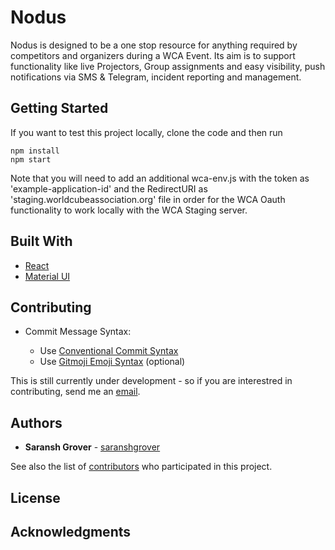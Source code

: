 # Nodus

Nodus is designed to be a one stop resource for anything required by competitors and organizers during a WCA Event. Its aim is to support functionality like live Projectors, Group assignments and easy visibility, push notifications via SMS & Telegram, incident reporting and management.

## Getting Started

If you want to test this project locally, clone the code and then run

```
npm install
npm start
```

Note that you will need to add an additional wca-env.js with the token as 'example-application-id' and the RedirectURI as 'staging.worldcubeassociation.org' file in order for the WCA Oauth functionality to work locally with the WCA Staging server.

## Built With

- [React](https://www.reactjs.org)
- [Material UI](https://www.material-ui.com)

## Contributing

- Commit Message Syntax:

  - Use [Conventional Commit Syntax](https://www.conventionalcommits.org/en/v1.0.0-beta.4/#specification)
  - Use [Gitmoji Emoji Syntax](https://gitmoji.carloscuesta.me/) (optional)

This is still currently under development - so if you are interestred in contributing, send me an [email](mailto:saransh.grover@stonybrook.edu).

## Authors

- **Saransh Grover** - [saranshgrover](https://saranshgrover.com)

See also the list of [contributors](https://github.com/WCARealTime/graphs/contributors) who participated in this project.

## License

## Acknowledgments
